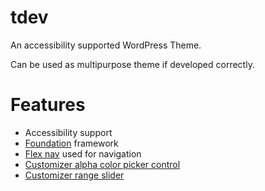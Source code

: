 # tdev
An accessibility supported WordPress Theme.

Can be used as multipurpose theme if developed correctly.

# Features

<ul>
  <li>Accessibility support</li>
  <li><a href="https://github.com/foundation/foundation-sites">Foundation</a> framework</li>
  <li><a href="https://github.com/mrjasonweaver/flexnav">Flex nav</a> used for navigation</li>
  <li><a href="https://github.com/BraadMartin/components/tree/master/customizer/alpha-color-picker">Customizer alpha color picker control</a></li>
  <li><a href="https://github.com/soderlind/class-customizer-range-value-control">Customizer range slider</a></li>
</ul>
